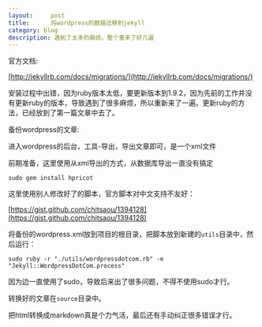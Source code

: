 ```yaml
---
layout:     post
title:      将wordpress的数据迁移到jekyll
category: blog
description: 遇到了太多的麻烦，整个重来了好几遍
---
```


官方文档:

[http://jekyllrb.com/docs/migrations/](http://jekyllrb.com/docs/migrations/)

安装过程中出错，因为ruby版本太低，要更新版本到1.9.2，因为先前的工作并没有更新ruby的版本，导致遇到了很多麻烦，所以重新来了一遍。更新ruby的方法，已经放到了第一篇文章中去了。

备份wordpress的文章:

进入wordpress的后台，工具-导出，导出文章即可，是一个xml文件

前期准备，这里使用从xml导出的方式，从数据库导出一直没有搞定

    sudo gem install hpricot 

这里使用别人修改好了的脚本，官方脚本对中文支持不友好：

[https://gist.github.com/chitsaou/1394128](https://gist.github.com/chitsaou/1394128)

将备份的wordpress.xml放到项目的根目录，把脚本放到新建的`utils`目录中，然后运行：

    sudo ruby -r "./utils/wordpressdotcom.rb" -e "Jekyll::WordpressDotCom.process"

因为边一直使用了sudo，导致后来出了很多问题，不得不使用sudo才行。

转换好的文章在`source`目录中。

把html转换成markdown真是个力气活，最后还有手动纠正很多错误才行。

